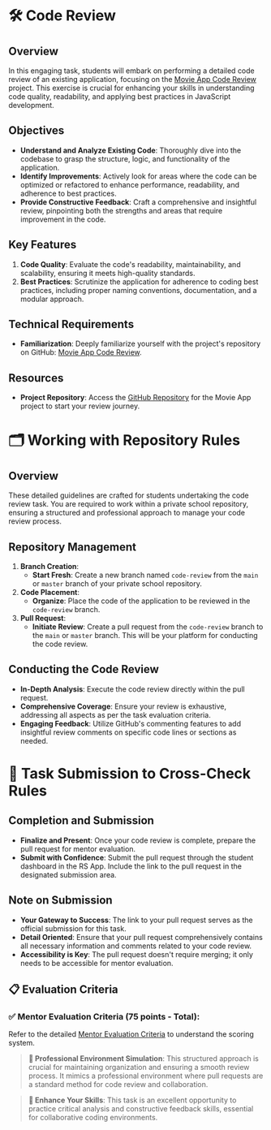 # 🛠️ Code Review

## Overview

In this engaging task, students will embark on performing a detailed code review of an existing application, focusing on the [Movie App Code Review](https://github.com/rolling-scopes-school/movie-app-code-review) project. This exercise is crucial for enhancing your skills in understanding code quality, readability, and applying best practices in JavaScript development.

## Objectives

- **Understand and Analyze Existing Code**: Thoroughly dive into the codebase to grasp the structure, logic, and functionality of the application.
- **Identify Improvements**: Actively look for areas where the code can be optimized or refactored to enhance performance, readability, and adherence to best practices.
- **Provide Constructive Feedback**: Craft a comprehensive and insightful review, pinpointing both the strengths and areas that require improvement in the code.

## Key Features

1. **Code Quality**: Evaluate the code's readability, maintainability, and scalability, ensuring it meets high-quality standards.
2. **Best Practices**: Scrutinize the application for adherence to coding best practices, including proper naming conventions, documentation, and a modular approach.

## Technical Requirements

- **Familiarization**: Deeply familiarize yourself with the project's repository on GitHub: [Movie App Code Review](https://github.com/rolling-scopes-school/movie-app-code-review).

## Resources

- **Project Repository**: Access the [GitHub Repository](https://github.com/rolling-scopes-school/movie-app-code-review) for the Movie App project to start your review journey.

# 🗂️ Working with Repository Rules

## Overview

These detailed guidelines are crafted for students undertaking the code review task. You are required to work within a private school repository, ensuring a structured and professional approach to manage your code review process.

## Repository Management

1. **Branch Creation**:
   - **Start Fresh**: Create a new branch named `code-review` from the `main` or `master` branch of your private school repository.
2. **Code Placement**:
   - **Organize**: Place the code of the application to be reviewed in the `code-review` branch.
3. **Pull Request**:
   - **Initiate Review**: Create a pull request from the `code-review` branch to the `main` or `master` branch. This will be your platform for conducting the code review.

## Conducting the Code Review

- **In-Depth Analysis**: Execute the code review directly within the pull request.
- **Comprehensive Coverage**: Ensure your review is exhaustive, addressing all aspects as per the task evaluation criteria.
- **Engaging Feedback**: Utilize GitHub's commenting features to add insightful review comments on specific code lines or sections as needed.

# 🚀 Task Submission to Cross-Check Rules

## Completion and Submission

- **Finalize and Present**: Once your code review is complete, prepare the pull request for mentor evaluation.
- **Submit with Confidence**: Submit the pull request through the student dashboard in the RS App. Include the link to the pull request in the designated submission area.

## Note on Submission

- **Your Gateway to Success**: The link to your pull request serves as the official submission for this task.
- **Detail Oriented**: Ensure that your pull request comprehensively contains all necessary information and comments related to your code review.
- **Accessibility is Key**: The pull request doesn't require merging; it only needs to be accessible for mentor evaluation.

## 📋 Evaluation Criteria

### ✅ Mentor Evaluation Criteria (75 points - Total):

Refer to the detailed [Mentor Evaluation Criteria](./MentorEvaluationCriteria.md) to understand the scoring system.

> **📌 Professional Environment Simulation**: This structured approach is crucial for maintaining organization and ensuring a smooth review process. It mimics a professional environment where pull requests are a standard method for code review and collaboration.

> **📌 Enhance Your Skills**: This task is an excellent opportunity to practice critical analysis and constructive feedback skills, essential for collaborative coding environments.
